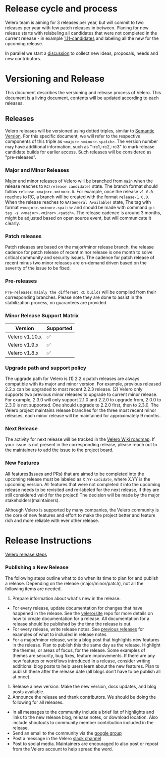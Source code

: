 # Release cycle and process
Velero team is aiming for 3 releases per year, but will commit to two releases per year with few patch releases in between.
Planing for new release starts with relabeling all candidates that were not completed in the current release - in example [1.11-candidates](https://github.com/vmware-tanzu/velero/issues?q=is%3Aissue+is%3Aopen+sort%3Aupdated-desc+label%3A1.11-candidate) and labeling all the new for the upcoming release.

In parallel we start a [discussion](https://github.com/vmware-tanzu/velero/discussions?discussions_q=label%3ASurvey) to collect new ideas, proposals, needs and new contributors.

# Versioning and Release
This document describes the versioning and release process of Velero. This document is a living document, contents will be updated according to each releases.

## Releases
Velero releases will be versioned using dotted triples, similar to [Semantic Version](http://semver.org/). For this specific document, we will refer to the respective components of this triple as `<major>.<minor>.<patch>`. The version number may have additional information, such as "-rc1,-rc2,-rc3" to mark release candidate builds for earlier access. Such releases will be considered as "pre-releases".

### Major and Minor Releases
Major and minor releases of Velero will be branched from `main` when the release reaches to `RC(release candidate)` state. The branch format should follow `release-<major>.<minor>.0`. For example, once the release `v1.0.0` reaches to RC, a branch will be created with the format `release-1.0.0`. When the release reaches to `GA(General Available)` state, The tag with format `v<major>.<minor>.<patch>` and should be made with command `git tag -s v<major>.<minor>.<patch>`. The release cadence is around 3 months, might be adjusted based on open source event, but will communicate it clearly.

### Patch releases
Patch releases are based on the major/minor release branch, the release cadence for patch release of recent minor release is one month to solve critical community and security issues. The cadence for patch release of recent minus two minor releases are on-demand driven based on the severity of the issue to be fixed.

### Pre-releases
`Pre-releases:mainly the different RC builds` will be compiled from their corresponding branches. Please note they are done to assist in the stabilization process, no guarantees are provided.

### Minor Release Support Matrix
| Version | Supported          |
| ------- | ------------------ |
| Velero v1.10.x   | :white_check_mark: |
| Velero v1.9.x   | :white_check_mark: |
| Velero v1.8.x   | :white_check_mark: |

### Upgrade path and support policy
The upgrade path for Velero is (1) 2.2.x patch releases are always compatible with its major and minor version. For example, previous released 2.2.x can be upgraded to most recent 2.2.3 release. (2) Velero only supports two previous minor releases to upgrade to current minor release. For example, 2.3.0 will only support 2.1.0 and 2.2.0 to upgrade from, 2.0.0 to 2.3.0 is not supported. One should upgrade to 2.2.0 first, then to 2.3.0.
The Velero project maintains release branches for the three most recent minor releases, each minor release will be maintained for approximately 9 months.

### Next Release
The activity for next release will be tracked in the [Velero Wiki roadmap](https://github.com/vmware-tanzu/velero/wiki). If your issue is not present in the corresponding release, please reach out to the maintainers to add the issue to the project board.

### New Features
All features(Issues and PRs) that are aimed to be completed into the upcoming release must be labeled as `X.YY-cadidate`, where X.YY is the upcoming version.
All features that were not completed it into the upcoming release needs to be revisited and re-labeled for the next release, if they are still considered valid for the project! The decision will be made by the major stakeholders(maintainers).

Although Velero is supported by many companies, the Velero community is the core of new features and effort to make the project better and feature rich and more reliable with ever other release.


# Release Instructions
[Velero release steps](https://velero.io/docs/main/release-instructions/)

### Publishing a New Release

The following steps outline what to do when its time to plan for and publish a release. Depending on the release (major/minor/patch), not all the following items are needed.

1. Prepare information about what's new in the release.
  * For every release, update documentation for changes that have happened in the release. See the [velero/site](https://github.com/vmware-tanzu/velero/site) repo for more details on how to create documentation for a release. All documentation for a release should be published by the time the release is out.
  * For every release, write release notes. See [previous releases](https://github.com/vmware-tanzu/velero/releases) for examples of what to included in release notes.
  * For a major/minor release, write a blog post that highlights new features in the release. Plan to publish this the same day as the release. Highlight the themes, or areas of focus, for the release. Some examples of themes are security, bug fixes, feature improvements. If there are any new features or workflows introduced in a release, consider writing additional blog posts to help users learn about the new features. Plan to publish these after the release date (all blogs don’t have to be publish all at once).
1. Release a new version. Make the new version, docs updates, and blog posts available.
1. Announce the release and thank contributors. We should be doing the following for all releases.
  * In all messages to the community include a brief list of highlights and links to the new release blog, release notes, or download location. Also include shoutouts to community member contribution included in the release.
  * Send an email to the community via the [google group](https://groups.google.com/g/projectvelero)
  * Post a message in the Velero [slack channel](https://kubernetes.slack.com/archives/C6VCGP4MT)
  * Post to social media. Maintainers are encouraged to also post or repost from the Velero account to help spread the word.
